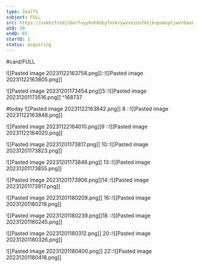 ```yaml
---
type: ZealTS
subject: FULL
src: https://uxkhzfstdjcborfuyyknhkhbyfnskrywvveioufkbjkupomnptjwvhbavkysuhi.vercel.app/solution.html?testId=63ad76338883d4465333d133
atQ: 39
endQ: 65
startQ: 1
status: acquiring
---
```

#card/FULL 

![[Pasted image 20231122163758.png]]::![[Pasted image 20231122163805.png]]

![[Pasted image 20231201173454.png]]5::![[Pasted image 20231201173516.png]] ^168737


#today
![[Pasted image 20231122163842.png]] 8 ::![[Pasted image 20231122163848.png]]

![[Pasted image 20231122164010.png]]9 
::![[Pasted image 20231122164020.png]]

![[Pasted image 20231201173817.png]] 10::![[Pasted image 20231201173823.png]]

![[Pasted image 20231201173846.png]] 13::![[Pasted image 20231201173855.png]]

![[Pasted image 20231201173906.png]]14::![[Pasted image 20231201173917.png]]

![[Pasted image 20231201180209.png]] 16::![[Pasted image 20231201180219.png]]

![[Pasted image 20231201180239.png]]18 ::![[Pasted image 20231201180245.png]]

![[Pasted image 20231201180312.png]] 20::![[Pasted image 20231201180326.png]]

![[Pasted image 20231201180400.png]] 22::![[Pasted image 20231201180418.png]]

